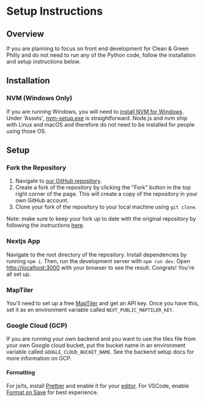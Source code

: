 # Setup Instructions

## Overview

If you are planning to focus on front end development for Clean & Green Philly and do not need to run any of the Python code, follow the installation and setup instructions below.

## Installation

### NVM (Windows Only)

If you are running Windows, you will need to [install NVM for Windows](https://github.com/coreybutler/nvm-windows/blob/master/README.md). Under 'Assets', [nvm-setup.exe](https://github.com/coreybutler/nvm-windows/releases) is straightforward. Node.js and nvm ship with Linux and macOS and therefore do not need to be installed for people using those OS.

## Setup

### Fork the Repository

1. Navigate to [our GitHub repository](https://github.com/CodeForPhilly/vacant-lots-proj).
2. Create a fork of the repository by clicking the "Fork" button in the top right corner of the page. This will create a copy of the repository in your own GitHub account.
3. Clone your fork of the repository to your local machine using `git clone`.

Note: make sure to keep your fork up to date with the original repository by following the instructions [here](https://docs.github.com/en/get-started/quickstart/fork-a-repo#keep-your-fork-synced).

### Nextjs App

Navigate to the root directory of the repository. Install dependencies by running `npm i`. Then, run the development server with `npm run dev`. Open [http://localhost:3000](http://localhost:3000) with your browser to see the result. Congrats! You're all set up.

### MapTiler

You'll need to set up a free [MapTiler](https://www.maptiler.com/) and get an API key. Once you have this, set it as en environment variable called `NEXT_PUBLIC_MAPTILER_KEY`.

### Google Cloud (GCP)

If you are running your own backend and you want to use the tiles file from your own Google cloud bucket, put the bucket name in an environment variable called `GOOGLE_CLOUD_BUCKET_NAME`. See the backend setup docs for more information on GCP.

#### Formatting

For js/ts, install [Prettier](https://prettier.io/) and enable it for your [editor](https://prettier.io/docs/en/editors.html). For VSCode, enable [Format on Save](https://www.robinwieruch.de/how-to-use-prettier-vscode/) for best experience.
